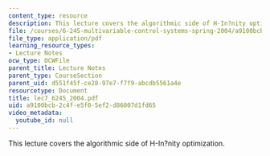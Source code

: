 ```yaml
---
content_type: resource
description: This lecture covers the algorithmic side of H-In?nity optimization.
file: /courses/6-245-multivariable-control-systems-spring-2004/a9100bcb2c4fe5f05ef2d86007d1fd65_lec7_6245_2004.pdf
file_type: application/pdf
learning_resource_types:
- Lecture Notes
ocw_type: OCWFile
parent_title: Lecture Notes
parent_type: CourseSection
parent_uid: d551f45f-ce28-97e7-f7f9-abcdb5561a4e
resourcetype: Document
title: lec7_6245_2004.pdf
uid: a9100bcb-2c4f-e5f0-5ef2-d86007d1fd65
video_metadata:
  youtube_id: null
---
```

This lecture covers the algorithmic side of H-In?nity optimization.

